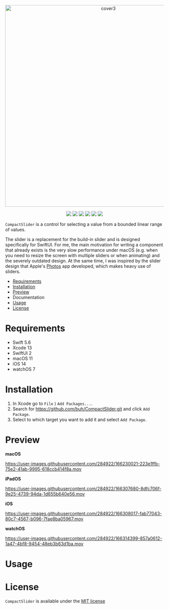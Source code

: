 <p align="center">
  <img width="640" alt="cover3" src="https://user-images.githubusercontent.com/284922/166153877-97536d02-1feb-4018-961a-c3646faffdc0.png">
</p>
<p align="center">
  <img src="https://img.shields.io/badge/Swift-5.6-orange" />
  <img src="https://img.shields.io/badge/SwiftUI-2-blue" />
  <img src="https://img.shields.io/badge/macOS-11-lightgrey" />
  <img src="https://img.shields.io/badge/iOS-14-blue" />
  <img src="https://img.shields.io/badge/watchOS-7-green" />
  <img src="https://img.shields.io/github/license/buh/CompactSlider" />
</p>

`CompactSlider` is a control for selecting a value from a bounded linear range of values.

The slider is a replacement for the build-in slider and is designed specifically for SwiftUI. For me, the main motivation for writing a component that already exists is the very slow performance under macOS (e.g. when you need to resize the screen with multiple sliders or when animating) and the severely outdated design. At the same time, I was inspired by the slider design that Apple's [Photos](https://www.apple.com/macos/photos/#edit-gallery) app developed, which makes heavy use of sliders.

- [Requirements](#requirements)
- [Installation](#installation)
- [Preview](#preview)
- Documentation
- [Usage](#usage)
- [License](#license)

# Requirements

- Swift 5.6
- Xcode 13
- SwiftUI 2
- macOS 11
- iOS 14
- watchOS 7

# Installation 

1. In Xcode go to `File` ⟩ `Add Packages...`.
2. Search for https://github.com/buh/CompactSlider.git and click `Add Package`.
3. Select to which target you want to add it and select `Add Package`.

# Preview

**macOS**

https://user-images.githubusercontent.com/284922/166230021-223e1ffb-75e2-41ab-9995-618ccb414f8a.mov

**iPadOS**

https://user-images.githubusercontent.com/284922/166307680-8dfc706f-9e25-4739-94da-1d655b640e56.mov

**iOS**

https://user-images.githubusercontent.com/284922/166308017-fab77043-80c7-4567-b096-7fae8ba05967.mov

**watchOS**

https://user-images.githubusercontent.com/284922/166314399-857a0612-1a47-4bf8-9454-48eb3b63d1ba.mov

# Usage

# License

`CompactSlider` is available under the [MIT license](https://github.com/buh/CompactSlider/blob/main/LICENSE)


